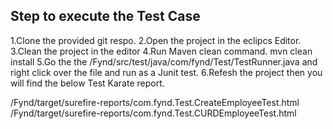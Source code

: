Step to execute the Test Case 
------------------------------

1.Clone the provided git respo.
2.Open the project in the eclipcs Editor.
3.Clean the project in the editor
4.Run Maven clean command. mvn clean install
5.Go the the /Fynd/src/test/java/com/fynd/Test/TestRunner.java  and right click over the file and run as a Junit test.
6.Refesh the project then you will find the below Test Karate report.

/Fynd/target/surefire-reports/com.fynd.Test.CreateEmployeeTest.html
/Fynd/target/surefire-reports/com.fynd.Test.CURDEmployeeTest.html
